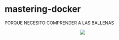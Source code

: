 # mastering-docker
PORQUE NECESITO COMPRENDER A LAS BALLENAS

<p align="center">
  <img src="https://github.com/user-attachments/assets/1f28dae3-4856-4c75-a952-0c94d06ca91f" />
</p>
